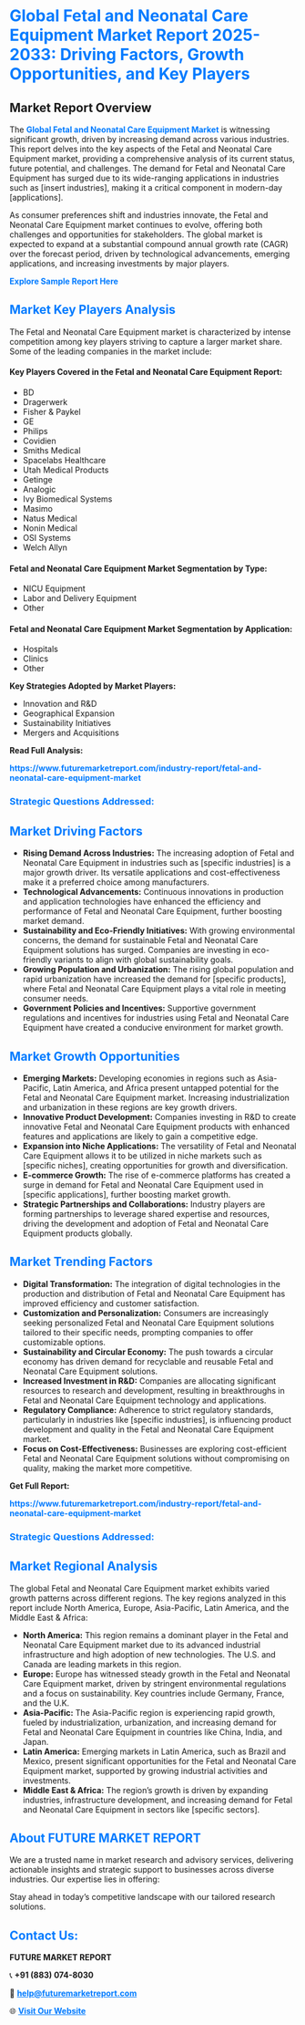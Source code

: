 <h1 style="color: #007BFF;">Global Fetal and Neonatal Care Equipment Market Report 2025-2033: Driving Factors, Growth Opportunities, and Key Players</h1>

<section id="overview">
<h2>Market Report Overview</h2>
<p>The <a href="https://www.futuremarketreport.com/industry-report/fetal-and-neonatal-care-equipment-market" style="color: #007BFF; text-decoration: none;"><strong>Global Fetal and Neonatal Care Equipment Market</strong></a> is witnessing significant growth, driven by increasing demand across various industries. This report delves into the key aspects of the Fetal and Neonatal Care Equipment market, providing a comprehensive analysis of its current status, future potential, and challenges. The demand for Fetal and Neonatal Care Equipment has surged due to its wide-ranging applications in industries such as [insert industries], making it a critical component in modern-day [applications].</p>
<p>As consumer preferences shift and industries innovate, the Fetal and Neonatal Care Equipment market continues to evolve, offering both challenges and opportunities for stakeholders. The global market is expected to expand at a substantial compound annual growth rate (CAGR) over the forecast period, driven by technological advancements, emerging applications, and increasing investments by major players.</p>
</section>

<section id="overview">
<p><a href="https://www.futuremarketreport.com/request-sample/reportId=51413" style="color: #007BFF; text-decoration: none;"><strong>Explore Sample Report Here</strong></a></p>
</section>

<section id="key-players">
<h2 style="color: #007BFF;">Market Key Players Analysis</h2>
<p>The Fetal and Neonatal Care Equipment market is characterized by intense competition among key players striving to capture a larger market share. Some of the leading companies in the market include:</p>
<h4>Key Players Covered in the Fetal and Neonatal Care Equipment Report:</h4>
<ul><li>BD</li><li>Dragerwerk</li><li>Fisher &amp; Paykel</li><li>GE</li><li>Philips</li><li>Covidien</li><li>Smiths Medical</li><li>Spacelabs Healthcare</li><li>Utah Medical Products</li><li>Getinge</li><li>Analogic</li><li>Ivy Biomedical Systems</li><li>Masimo</li><li>Natus Medical</li><li>Nonin Medical</li><li>OSI Systems</li><li>Welch Allyn</li></ul>
<h4>Fetal and Neonatal Care Equipment Market Segmentation by Type:</h4>
<ul><li>NICU Equipment</li><li>Labor and Delivery Equipment</li><li>Other</li></ul>

<h4>Fetal and Neonatal Care Equipment Market Segmentation by Application:</h4>
<ul><li>Hospitals</li><li>Clinics</li><li>Other</li></ul>
<p><strong>Key Strategies Adopted by Market Players:</strong></p>
<ul>
<li>Innovation and R&D</li>
<li>Geographical Expansion</li>
<li>Sustainability Initiatives</li>
<li>Mergers and Acquisitions</li>
</ul>
</section>

<section>
<p><strong>Read Full Analysis: </strong></p><a href="https://www.futuremarketreport.com/industry-report/fetal-and-neonatal-care-equipment-market" style="color: #007BFF; text-decoration: none;"><strong>https://www.futuremarketreport.com/industry-report/fetal-and-neonatal-care-equipment-market</strong></a>
<h3 style="color: #007BFF;">Strategic Questions Addressed:</h3>
</section>

<section id="driving-factors">
<h2 style="color: #007BFF;">Market Driving Factors</h2>
<ul>
<li><strong>Rising Demand Across Industries:</strong> The increasing adoption of Fetal and Neonatal Care Equipment in industries such as [specific industries] is a major growth driver. Its versatile applications and cost-effectiveness make it a preferred choice among manufacturers.</li>
<li><strong>Technological Advancements:</strong> Continuous innovations in production and application technologies have enhanced the efficiency and performance of Fetal and Neonatal Care Equipment, further boosting market demand.</li>
<li><strong>Sustainability and Eco-Friendly Initiatives:</strong> With growing environmental concerns, the demand for sustainable Fetal and Neonatal Care Equipment solutions has surged. Companies are investing in eco-friendly variants to align with global sustainability goals.</li>
<li><strong>Growing Population and Urbanization:</strong> The rising global population and rapid urbanization have increased the demand for [specific products], where Fetal and Neonatal Care Equipment plays a vital role in meeting consumer needs.</li>
<li><strong>Government Policies and Incentives:</strong> Supportive government regulations and incentives for industries using Fetal and Neonatal Care Equipment have created a conducive environment for market growth.</li>
</ul>
</section>

<section id="growth-opportunities">
<h2 style="color: #007BFF;">Market Growth Opportunities</h2>
<ul>
<li><strong>Emerging Markets:</strong> Developing economies in regions such as Asia-Pacific, Latin America, and Africa present untapped potential for the Fetal and Neonatal Care Equipment market. Increasing industrialization and urbanization in these regions are key growth drivers.</li>
<li><strong>Innovative Product Development:</strong> Companies investing in R&D to create innovative Fetal and Neonatal Care Equipment products with enhanced features and applications are likely to gain a competitive edge.</li>
<li><strong>Expansion into Niche Applications:</strong> The versatility of Fetal and Neonatal Care Equipment allows it to be utilized in niche markets such as [specific niches], creating opportunities for growth and diversification.</li>
<li><strong>E-commerce Growth:</strong> The rise of e-commerce platforms has created a surge in demand for Fetal and Neonatal Care Equipment used in [specific applications], further boosting market growth.</li>
<li><strong>Strategic Partnerships and Collaborations:</strong> Industry players are forming partnerships to leverage shared expertise and resources, driving the development and adoption of Fetal and Neonatal Care Equipment products globally.</li>
</ul>
</section>

<section id="trending-factors">
<h2 style="color: #007BFF;">Market Trending Factors</h2>
<ul>
<li><strong>Digital Transformation:</strong> The integration of digital technologies in the production and distribution of Fetal and Neonatal Care Equipment has improved efficiency and customer satisfaction.</li>
<li><strong>Customization and Personalization:</strong> Consumers are increasingly seeking personalized Fetal and Neonatal Care Equipment solutions tailored to their specific needs, prompting companies to offer customizable options.</li>
<li><strong>Sustainability and Circular Economy:</strong> The push towards a circular economy has driven demand for recyclable and reusable Fetal and Neonatal Care Equipment solutions.</li>
<li><strong>Increased Investment in R&D:</strong> Companies are allocating significant resources to research and development, resulting in breakthroughs in Fetal and Neonatal Care Equipment technology and applications.</li>
<li><strong>Regulatory Compliance:</strong> Adherence to strict regulatory standards, particularly in industries like [specific industries], is influencing product development and quality in the Fetal and Neonatal Care Equipment market.</li>
<li><strong>Focus on Cost-Effectiveness:</strong> Businesses are exploring cost-efficient Fetal and Neonatal Care Equipment solutions without compromising on quality, making the market more competitive.</li>
</ul>
</section>

<section>
<p><strong>Get Full Report: </strong></p><a href="https://www.futuremarketreport.com/industry-report/fetal-and-neonatal-care-equipment-market" style="color: #007BFF; text-decoration: none;"><strong>https://www.futuremarketreport.com/industry-report/fetal-and-neonatal-care-equipment-market</strong></a>
<h3 style="color: #007BFF;">Strategic Questions Addressed:</h3>
</section>


<section id="regional-analysis">
<h2 style="color: #007BFF;">Market Regional Analysis</h2>
<p>The global Fetal and Neonatal Care Equipment market exhibits varied growth patterns across different regions. The key regions analyzed in this report include North America, Europe, Asia-Pacific, Latin America, and the Middle East & Africa:</p>
<ul>
<li><strong>North America:</strong> This region remains a dominant player in the Fetal and Neonatal Care Equipment market due to its advanced industrial infrastructure and high adoption of new technologies. The U.S. and Canada are leading markets in this region.</li>
<li><strong>Europe:</strong> Europe has witnessed steady growth in the Fetal and Neonatal Care Equipment market, driven by stringent environmental regulations and a focus on sustainability. Key countries include Germany, France, and the U.K.</li>
<li><strong>Asia-Pacific:</strong> The Asia-Pacific region is experiencing rapid growth, fueled by industrialization, urbanization, and increasing demand for Fetal and Neonatal Care Equipment in countries like China, India, and Japan.</li>
<li><strong>Latin America:</strong> Emerging markets in Latin America, such as Brazil and Mexico, present significant opportunities for the Fetal and Neonatal Care Equipment market, supported by growing industrial activities and investments.</li>
<li><strong>Middle East & Africa:</strong> The region’s growth is driven by expanding industries, infrastructure development, and increasing demand for Fetal and Neonatal Care Equipment in sectors like [specific sectors].</li>
</ul>
</section>

<footer>
<h2 style="color: #007BFF;">About FUTURE MARKET REPORT</h2>
<p>We are a trusted name in market research and advisory services, delivering actionable insights and strategic support to businesses across diverse industries. Our expertise lies in offering:</p>

<p>Stay ahead in today’s competitive landscape with our tailored research solutions.</p>

<h2 style="color: #007BFF;">Contact Us:</h2>
<p><strong>FUTURE MARKET REPORT</strong></p>
<p>📞 <strong>+91 (883) 074-8030</strong></p>
<p>📧 <strong><a href="mailto:help@futuremarketreport.com" style="color: #007BFF;">help@futuremarketreport.com</a></strong></p>
<p>🌐 <strong><a href="https://www.futuremarketreport.com/" style="color: #007BFF;">Visit Our Website</a></strong></p>
</footer>